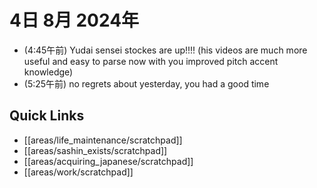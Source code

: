 # 4日 8月 2024年
- (4:45午前) Yudai sensei stockes are up!!!! (his videos are much more useful and easy to parse now with you improved pitch accent knowledge)
- (5:25午前) no regrets about yesterday, you had a good time




## Quick Links
- [[areas/life_maintenance/scratchpad]]
- [[areas/sashin_exists/scratchpad]]
- [[areas/acquiring_japanese/scratchpad]]
- [[areas/work/scratchpad]]

